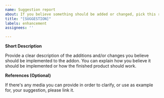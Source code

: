 ```yaml
---
name: Suggestion report
about: If you believe something should be added or changed, pick this report.
title: "[SUGGESTION]"
labels: enhancement
assignees: ''

---
```


**Short Description**

Provide a clear description of the additions and/or changes you believe should be implemented to the addon. You can explain how you believe it should be implemented or how the finished product should work.

**References (Optional)**

If there's any media you can provide in order to clarify, or use as example for, your suggestion, please link it.
